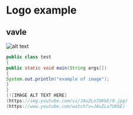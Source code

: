 # Logo example
## vavle
![alt text](https://upload.wikimedia.org/wikipedia/commons/8/83/Steam_icon_logo.svg)
```java
public class test
{
public static void main(String args[])
{
System.out.println("example of image");
}
}
[![IMAGE ALT TEXT HERE]
(https://img.youtube.com/vi/JAuZLo7UKbE/0.jpg)
(https://www.youtube.com/watch?v=JAuZLo7UKbE)
